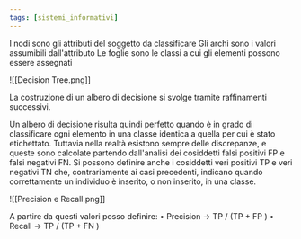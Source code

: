 ```yaml
---
tags: [sistemi_informativi]
---
```

I nodi sono gli attributi del soggetto da classificare 
Gli archi sono i valori assumibili dall'attributo
Le foglie sono le classi a cui gli elementi possono essere assegnati

![[Decision Tree.png]]

La costruzione di un albero di decisione si svolge tramite raffinamenti successivi.

Un albero di decisione risulta quindi perfetto quando è in grado di classificare ogni elemento in una classe identica a quella per cui è stato etichettato.
Tuttavia nella realtà esistono sempre delle discrepanze, e queste sono calcolate partendo dall'analisi dei cosiddetti falsi positivi FP e falsi negativi FN. Si possono definire anche i cosiddetti veri positivi TP e veri negativi TN che, contrariamente ai casi precedenti, indicano quando correttamente un individuo è inserito, o non inserito, in una classe.

![[Precision e Recall.png]]

A partire da questi valori posso definire:
	• Precision -> TP / (TP + FP )
	• Recall ->  TP / (TP + FN )